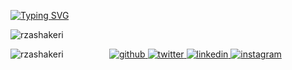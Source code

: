 [![Typing SVG](https://readme-typing-svg.herokuapp.com?font=Fira+Code&color=%23000000&size=36&width=500&height=100&lines=Hi+%F0%9F%91%8B%2C+I'm+reza+shakeri)](https://git.io/typing-svg)
<p align="left"> <img src="https://komarev.com/ghpvc/?username=rzashakeri&label=Profile%20views&color=0e75b6&style=flat-square" alt="rzashakeri" /> </p>
<p><img align="left" src="https://github-readme-stats.vercel.app/api/top-langs?username=rzashakeri&show_icons=true&locale=en&layout=compact" alt="rzashakeri" /></p>

<div align="center">
<a href="https://github.com/rzashakeri" target="_blank">
<img src=https://img.shields.io/badge/github-%2324292e.svg?&style=for-the-badge&logo=github&logoColor=white alt=github style="margin-bottom: 5px;" />
</a>
<a href="https://twitter.com/rzashakeri" target="_blank">
<img src=https://img.shields.io/badge/twitter-%2300acee.svg?&style=for-the-badge&logo=twitter&logoColor=white alt=twitter style="margin-bottom: 5px;" />
</a>
<a href="https://linkedin.com/in/rzashakeri" target="_blank">
<img src=https://img.shields.io/badge/linkedin-%231E77B5.svg?&style=for-the-badge&logo=linkedin&logoColor=white alt=linkedin style="margin-bottom: 5px;" />
</a>
<a href="https://instagram.com/rzashakeri" target="_blank">
<img src=https://img.shields.io/badge/instagram-%23000000.svg?&style=for-the-badge&logo=instagram&logoColor=white alt=instagram style="margin-bottom: 5px;" />
</a>  
</div>  
  

